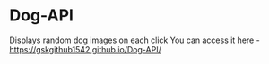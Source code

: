 # Dog-API
Displays random dog images on each click
You can access it here - https://gskgithub1542.github.io/Dog-API/
